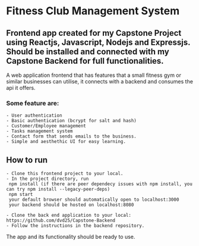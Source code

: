 # Fitness Club Management System

## Frontend app created for my Capstone Project using Reactjs, Javascript, Nodejs and Expressjs. Should be installed and connected with my Capstone Backend for full functionalities.


 A web application frontend that has features that a small fitness gym or similar businesses can utilise, it connects with a backend and consumes the api it offers. 
 
 ### Some feature are:  
                    
    - User authentication            
    - Basic authentication (bcrypt for salt and hash)
    - Customer/Employee management
    - Tasks management system 
    - Contact form that sends emails to the business.
    - Simple and aesthethic UI for easy learning.

## How to run

    - Clone this frontend project to your local.
    - In the project directory, run
     npm install (if there are peer dependecy issues with npm install, you can try npm install --legacy-peer-deps)
     npm start
     your default browser should automatically open to localhost:3000
     your backend should be hosted on localhost:8080
    
    - Clone the back end application to your local: https://github.com/dvd25/Capstone-Backend   
    - Follow the instructions in the backend repository.

The app and its functionality should be ready to use.